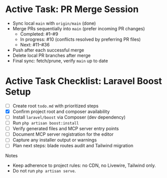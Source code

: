 # Active Task: PR Merge Session

- Sync local `main` with `origin/main` (done)
- Merge PRs sequentially into `main` (prefer incoming PR changes)
  - Completed: #1–#9
  - In progress: #10 (conflicts resolved by preferring PR files)
  - Next: #11–#36
- Push after each successful merge
- Delete local PR branches after merge
- Final sync: fetch/prune, verify `main` up to date

# Active Task Checklist: Laravel Boost Setup

- [ ] Create root `todo.md` with prioritized steps
- [x] Confirm project root and composer availability
- [ ] Install `laravel/boost` via Composer (dev dependency)
- [ ] Run `php artisan boost:install`
- [ ] Verify generated files and MCP server entry points
- [ ] Document MCP server registration for the editor
- [ ] Capture any installer output or warnings
- [ ] Plan next steps: blade routes audit and Tailwind migration

Notes
- Keep adherence to project rules: no CDN, no Livewire, Tailwind only.
- Do not run `php artisan serve`.


